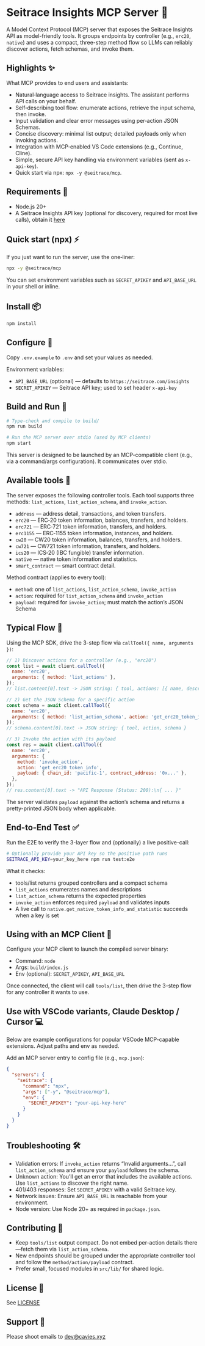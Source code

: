 # Seitrace Insights MCP Server 🚀

A Model Context Protocol (MCP) server that exposes the Seitrace Insights API as model-friendly tools. It groups endpoints by controller (e.g., `erc20`, `native`) and uses a compact, three-step method flow so LLMs can reliably discover actions, fetch schemas, and invoke them.

## Highlights ✨

What MCP provides to end users and assistants:

- Natural‑language access to Seitrace insights. The assistant performs API calls on your behalf.
- Self‑describing tool flow: enumerate actions, retrieve the input schema, then invoke.
- Input validation and clear error messages using per‑action JSON Schemas.
- Concise discovery: minimal list output; detailed payloads only when invoking actions.
- Integration with MCP‑enabled VS Code extensions (e.g., Continue, Cline).
- Simple, secure API key handling via environment variables (sent as `x-api-key`).
- Quick start via npx: `npx -y @seitrace/mcp`.

## Requirements 🔧

- Node.js 20+
- A Seitrace Insights API key (optional for discovery, required for most live calls), obtain it [here](https://seitrace.com/insights?chain=pacific-1)

## Quick start (npx) ⚡

If you just want to run the server, use the one‑liner:

```bash
npx -y @seitrace/mcp
```

You can set environment variables such as `SECRET_APIKEY` and `API_BASE_URL` in your shell or inline.

## Install 📦

```bash
npm install
```

## Configure 🔐

Copy `.env.example` to `.env` and set your values as needed.

Environment variables:

- `API_BASE_URL` (optional) — defaults to `https://seitrace.com/insights`
- `SECRET_APIKEY` — Seitrace API key; used to set header `x-api-key`

## Build and Run 🏃

```bash
# Type-check and compile to build/
npm run build

# Run the MCP server over stdio (used by MCP clients)
npm start
```

This server is designed to be launched by an MCP-compatible client (e.g., via a command/args configuration). It communicates over stdio.

## Available tools 🧰

The server exposes the following controller tools. Each tool supports three methods: `list_actions`, `list_action_schema`, and `invoke_action`.

- `address` — address detail, transactions, and token transfers.
- `erc20` — ERC‑20 token information, balances, transfers, and holders.
- `erc721` — ERC‑721 token information, transfers, and holders.
- `erc1155` — ERC‑1155 token information, instances, and holders.
- `cw20` — CW20 token information, balances, transfers, and holders.
- `cw721` — CW721 token information, transfers, and holders.
- `ics20` — ICS‑20 (IBC fungible) transfer information.
- `native` — native token information and statistics.
- `smart_contract` — smart contract detail.

Method contract (applies to every tool):

- `method`: one of `list_actions`, `list_action_schema`, `invoke_action`
- `action`: required for `list_action_schema` and `invoke_action`
- `payload`: required for `invoke_action`; must match the action’s JSON Schema

## Typical Flow 🔁

Using the MCP SDK, drive the 3-step flow via `callTool({ name, arguments })`:

```js
// 1) Discover actions for a controller (e.g., "erc20")
const list = await client.callTool({
  name: 'erc20',
  arguments: { method: 'list_actions' },
});
// list.content[0].text -> JSON string: { tool, actions: [{ name, description }, ...] }

// 2) Get the JSON Schema for a specific action
const schema = await client.callTool({
  name: 'erc20',
  arguments: { method: 'list_action_schema', action: 'get_erc20_token_info' },
});
// schema.content[0].text -> JSON string: { tool, action, schema }

// 3) Invoke the action with its payload
const res = await client.callTool({
  name: 'erc20',
  arguments: {
    method: 'invoke_action',
    action: 'get_erc20_token_info',
    payload: { chain_id: 'pacific-1', contract_address: '0x...' },
  },
});
// res.content[0].text -> "API Response (Status: 200):\n{ ... }"
```

The server validates `payload` against the action’s schema and returns a pretty-printed JSON body when applicable.

## End-to-End Test ✅

Run the E2E to verify the 3-layer flow and (optionally) a live positive-call:

```bash
# Optionally provide your API key so the positive path runs
SEITRACE_API_KEY=your_key_here npm run test:e2e
```

What it checks:

- tools/list returns grouped controllers and a compact schema
- `list_actions` enumerates names and descriptions
- `list_action_schema` returns the expected properties
- `invoke_action` enforces required `payload` and validates inputs
- A live call to `native.get_native_token_info_and_statistic` succeeds when a key is set

## Using with an MCP Client 🤝

Configure your MCP client to launch the compiled server binary:

- Command: `node`
- Args: `build/index.js`
- Env (optional): `SECRET_APIKEY`, `API_BASE_URL`

Once connected, the client will call `tools/list`, then drive the 3-step flow for any controller it wants to use.

## Use with VSCode variants, Claude Desktop / Cursor 💻

Below are example configurations for popular VSCode MCP-capable extensions. Adjust paths and env as needed.

Add an MCP server entry to config file (e.g., `mcp.json`):

```json
{
  "servers": {
    "seitrace": {
      "command": "npx",
      "args": ["-y", "@seitrace/mcp"],
      "env": {
        "SECRET_APIKEY": "your-api-key-here"
      }
    }
  }
}
```

## Troubleshooting 🛠️

- Validation errors: If `invoke_action` returns “Invalid arguments…”, call `list_action_schema` and ensure your `payload` follows the schema.
- Unknown action: You’ll get an error that includes the available actions. Use `list_actions` to discover the right name.
- 401/403 responses: Set `SECRET_APIKEY` with a valid Seitrace key.
- Network issues: Ensure `API_BASE_URL` is reachable from your environment.
- Node version: Use Node 20+ as required in `package.json`.

## Contributing 🤝

- Keep `tools/list` output compact. Do not embed per-action details there—fetch them via `list_action_schema`.
- New endpoints should be grouped under the appropriate controller tool and follow the `method/action/payload` contract.
- Prefer small, focused modules in `src/lib/` for shared logic.

## License 📄

See [LICENSE](./LICENSE)

## Support 📨

Please shoot emails to dev@cavies.xyz